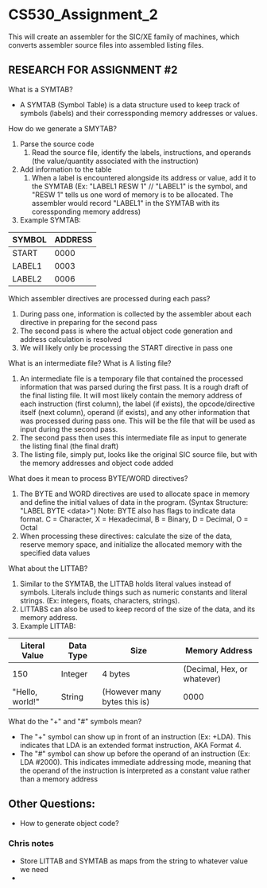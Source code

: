 # CS530_Assignment_2
This will create an assembler for the SIC/XE family of machines, which converts assembler source files into assembled listing files.

## RESEARCH FOR ASSIGNMENT #2

What is a SYMTAB?
- A SYMTAB (Symbol Table) is a data structure used to keep track of symbols (labels) and their corressponding memory addresses or values.

How do we generate a SMYTAB?
1. Parse the source code
   1. Read the source file, identify the labels, instructions, and operands (the value/quantity associated with the instruction)
2. Add information to the table
   1. When a label is encountered alongside its address or value, add it to the SYMTAB (Ex: "LABEL1 RESW 1" // "LABEL1" is the symbol, and "RESW 1" tells us one word of memory is to be allocated. The assembler would record "LABEL1" in the SYMTAB with its coressponding memory address)
3. Example SYMTAB:

| SYMBOL | ADDRESS |
| ---    | ---  |
| START  | 0000 |
| LABEL1 | 0003 |
| LABEL2 | 0006 |

Which assembler directives are processed during each pass?
1. During pass one, information is collected by the assembler about each directive in preparing for the second pass
2.  The second pass is where the actual object code generation and address calculation is resolved
3.  We will likely only be processing the START directive in pass one

What is an intermediate file? What is A listing file?
1. An intermediate file is a temporary file that contained the processed information that was parsed during the first pass. It is a rough draft of the final listing file. It will most likely contain the memory address of each instruction (first column), the label (if exists), the opcode/directive itself (next column), operand (if exists), and any other information that was processed during pass one. This will be the file that will be used as input during the second pass.
2. The second pass then uses this intermediate file as input to generate the listing final (the final draft)
3. The listing file, simply put, looks like the original SIC source file, but with the memory addresses and object code added

What does it mean to process BYTE/WORD directives?
1. The BYTE and WORD directives are used to allocate space in memory and define the initial values of data in the program. (Syntax Structure: "LABEL BYTE \<data\>") Note: BYTE also has flags to indicate data format. C = Character, X = Hexadecimal, B = Binary, D = Decimal, O = Octal
2. When processing these directives: calculate the size of the data, reserve memory space, and initialize the allocated memory with the specified data values

What about the LITTAB?
1. Similar to the SYMTAB, the LITTAB holds literal values instead of symbols. Literals include things such as numeric constants and literal strings. (Ex: integers, floats, characters, strings).
2. LITTABS can also be used to keep record of the size of the data, and its memory address.
3. Example LITTAB:

| Literal Value | Data Type | Size     | Memory Address              |
| ------------- | --------- | -------- | --------------------------- |
| 150           | Integer   | 4 bytes  | (Decimal, Hex, or whatever) |
|"Hello, world!"| String    | (However many bytes this is) | 0000 |

What do the "+" and "#" symbols mean?
- The "+" symbol can show up in front of an instruction (Ex: +LDA). This indicates that LDA is an extended format instruction, AKA Format 4.
- The "#" symbol can show up before the operand of an instruction (Ex: LDA #2000). This indicates immediate addressing mode, meaning that the operand of the instruction is interpreted as a constant value rather than a memory address

## Other Questions:
- How to generate object code?


### Chris notes
- Store LITTAB and SYMTAB as maps from the string to whatever value we need
- 
